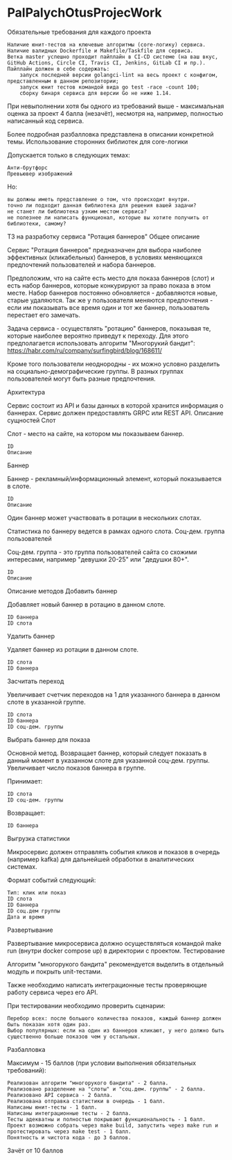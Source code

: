 # PalPalychOtusProjecWork

Обязательные требования для каждого проекта

    Наличие юнит-тестов на ключевые алгоритмы (core-логику) сервиса.
    Наличие валидных Dockerfile и Makefile/Taskfile для сервиса.
    Ветка master успешно проходит пайплайн в CI-CD системе (на ваш вкус, GitHub Actions, Circle CI, Travis CI, Jenkins, GitLab CI и пр.). Пайплайн должен в себе содержать:
        запуск последней версии golangci-lint на весь проект с конфигом, представленным в данном репозитории;
        запуск юнит тестов командой вида go test -race -count 100;
        сборку бинаря сервиса для версии Go не ниже 1.14.

При невыполнении хотя бы одного из требований выше - максимальная оценка за проект 4 балла (незачёт), несмотря на, например, полностью написанный код сервиса.

Более подробная разбалловка представлена в описании конкретной темы.
Использование сторонних библиотек для core-логики

Допускается только в следующих темах:

    Анти-брутфорс
    Превьювер изображений

Но:

    вы должны иметь представление о том, что происходит внутри.
    точно ли подходит данная библиотека для решения вашей задачи?
    не станет ли библиотека узким местом сервиса?
    не полезнее ли написать функционал, которые вы хотите получить от библиотеки, самому?



ТЗ на разработку сервиса "Ротация баннеров"
Общее описание

Сервис "Ротация баннеров" предназначен для выбора наиболее эффективных (кликабельных) баннеров, в условиях меняющихся предпочтений пользователей и набора баннеров.

Предположим, что на сайте есть место для показа баннеров (слот) и есть набор баннеров, которые конкурируют за право показа в этом месте. Набор баннеров постоянно обновляется - добавляются новые, старые удаляются. Так же у пользователя меняются предпочтения - если им показывать все время один и тот же баннер, пользователь перестает его замечать.

Задача сервиса - осуществлять "ротацию" баннеров, показывая те, которые наиболее вероятно приведут к переходу. Для этого предполагается использовать алгоритм "Многорукий бандит": https://habr.com/ru/company/surfingbird/blog/168611/

Кроме того пользователи неоднородны - их можно условно разделить на социально-демографические группы. В разных группах пользователей могут быть разные предпочтения.

Архитектура

Сервис состоит из API и базы данных в которой хранится информация о баннерах. Сервис должен предоставлять GRPC или REST API.
Описание сущностей
Слот

Слот - место на сайте, на котором мы показываем баннер.

    ID
    Описание

Баннер

Баннер - рекламный/информационный элемент, который показывается в слоте.

    ID
    Описание

Один баннер может участвовать в ротации в нескольких слотах.

Статистика по баннеру ведется в рамках одного слота.
Соц-дем. группа пользователей

Соц-дем. группа - это группа пользователей сайта со схожими интересами, например "девушки 20-25" или "дедушки 80+".

    ID
    Описание

Описание методов
Добавить баннер

Добавляет новый баннер в ротацию в данном слоте.

    ID баннера
    ID слота

Удалить баннер

Удаляет баннер из ротации в данном слоте.

    ID слота
    ID баннера

Засчитать переход

Увеличивает счетчик переходов на 1 для указанного баннера в данном слоте в указанной группе.

    ID слота
    ID баннера
    ID соц-дем. группы

Выбрать баннер для показа

Основной метод. Возвращает баннер, который следует показать в данный момент в указанном слоте для указанной соц-дем. группы. Увеличивает число показов баннера в группе.

Принимает:

    ID слота
    ID соц-дем. группы

Возвращает:

    ID баннера

Выгрузка статистики

Микросервис должен отправлять события кликов и показов в очередь (например kafka) для дальнейшей обработки в аналитических системах.

Формат событий следующий:

    Тип: клик или показ
    ID слота
    ID баннера
    ID соц.дем группы
    Дата и время

Развертывание

Развертывание микросервиса должно осуществляться командой make run (внутри docker compose up) в директории с проектом.
Тестирование

Алгоритм "многорукого бандита" рекомендуется выделить в отдельный модуль и покрыть unit-тестами.

Также необходимо написать интеграционные тесты проверяющие работу сервиса через его API.

При тестировании необходимо проверить сценарии:

    Перебор всех: после большого количества показов, каждый баннер должен быть показан хотя один раз.
    Выбор популярных: если на один из баннеров кликают, у него должно быть существенно больше показов чем у остальных.

Разбалловка

Максимум - 15 баллов (при условии выполнения обязательных требований):

    Реализован алгоритм "многорукого бандита" - 2 балла.
    Реализовано разделение на "слоты" и "соц.дем. группы" - 2 балла.
    Реализовано API сервиса - 2 балла.
    Реализована отправка статистики в очередь - 1 балл.
    Написаны юнит-тесты - 1 балл.
    Написаны интеграционные тесты - 2 балла.
    Тесты адекватны и полностью покрывают функциональность - 1 балл.
    Проект возможно собрать через make build, запустить через make run и протестировать через make test - 1 балл.
    Понятность и чистота кода - до 3 баллов.

Зачёт от 10 баллов

